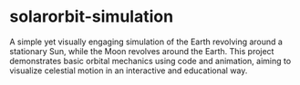 # solarorbit-simulation
A simple yet visually engaging simulation of the Earth revolving around a stationary Sun, while the Moon revolves around the Earth. This project demonstrates basic orbital mechanics using code and animation, aiming to visualize celestial motion in an interactive and educational way.
